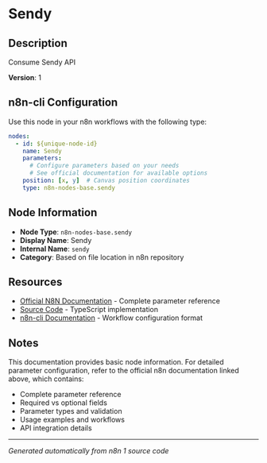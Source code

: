 # Sendy

## Description

Consume Sendy API

**Version**: 1

## n8n-cli Configuration

Use this node in your n8n workflows with the following type:

```yaml
nodes:
  - id: ${unique-node-id}
    name: Sendy
    parameters:
      # Configure parameters based on your needs
      # See official documentation for available options
    position: [x, y]  # Canvas position coordinates
    type: n8n-nodes-base.sendy
```

## Node Information

- **Node Type**: `n8n-nodes-base.sendy`
- **Display Name**: Sendy
- **Internal Name**: `sendy`
- **Category**: Based on file location in n8n repository

## Resources

- [Official N8N Documentation](https://docs.n8n.io/integrations/builtin/app-nodes/n8n-nodes-base.sendy/) - Complete parameter reference
- [Source Code](https://github.com/n8n-io/n8n/blob/master/packages/nodes-base/nodes/Sendy/Sendy.node.ts) - TypeScript implementation
- [n8n-cli Documentation](https://github.com/edenreich/n8n-cli) - Workflow configuration format

## Notes

This documentation provides basic node information. For detailed parameter configuration, 
refer to the official n8n documentation linked above, which contains:

- Complete parameter reference
- Required vs optional fields
- Parameter types and validation
- Usage examples and workflows
- API integration details

---
*Generated automatically from n8n 1 source code*
